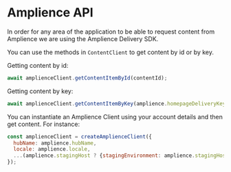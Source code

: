 # Amplience API

In order for any area of the application to be able to request content from Amplience we are using the Amplience Delivery SDK.

You can use the methods in `ContentClient` to get content by id or by key.

Getting content by id:

```js
await amplienceClient.getContentItemById(contentId);
```

Getting content by key:

```js
await amplienceClient.getContentItemByKey(amplience.homepageDeliveryKey);
```

You can instantiate an Amplience Client using your account details and then get content. For instance:

```js
const amplienceClient = createAmplienceClient({
  hubName: amplience.hubName,
  locale: amplience.locale,
  ...(amplience.stagingHost ? {stagingEnvironment: amplience.stagingHost} : {}),
});
```
